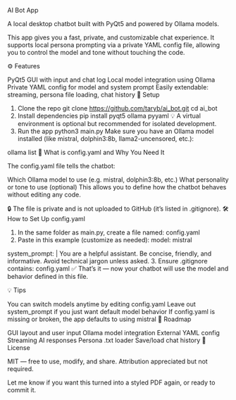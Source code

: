 AI Bot App

A local desktop chatbot built with PyQt5 and powered by Ollama models.

This app gives you a fast, private, and customizable chat experience. It supports local persona prompting via a private YAML config file, allowing you to control the model and tone without touching the code.

⚙️ Features

PyQt5 GUI with input and chat log
Local model integration using Ollama
Private YAML config for model and system prompt
Easily extendable: streaming, persona file loading, chat history
🚀 Setup

1. Clone the repo
git clone https://github.com/taryb/ai_bot.git
cd ai_bot
2. Install dependencies
pip install pyqt5 ollama pyyaml
💡 A virtual environment is optional but recommended for isolated development.
3. Run the app
python3 main.py
Make sure you have an Ollama model installed (like mistral, dolphin3:8b, llama2-uncensored, etc.):

ollama list
📄 What is config.yaml and Why You Need It

The config.yaml file tells the chatbot:

Which Ollama model to use (e.g. mistral, dolphin3:8b, etc.)
What personality or tone to use (optional)
This allows you to define how the chatbot behaves without editing any code.

🔒 The file is private and is not uploaded to GitHub (it’s listed in .gitignore).
🛠 How to Set Up config.yaml

1. In the same folder as main.py, create a file named:
config.yaml
2. Paste in this example (customize as needed):
model: mistral

system_prompt: |
  You are a helpful assistant. Be concise, friendly, and informative.
  Avoid technical jargon unless asked.
3. Ensure .gitignore contains:
config.yaml
✅ That’s it — now your chatbot will use the model and behavior defined in this file.

💡 Tips

You can switch models anytime by editing config.yaml
Leave out system_prompt if you just want default model behavior
If config.yaml is missing or broken, the app defaults to using mistral
📝 Roadmap

 GUI layout and user input
 Ollama model integration
 External YAML config
 Streaming AI responses
 Persona .txt loader
 Save/load chat history
🪪 License

MIT — free to use, modify, and share. Attribution appreciated but not required.

Let me know if you want this turned into a styled PDF again, or ready to commit it.